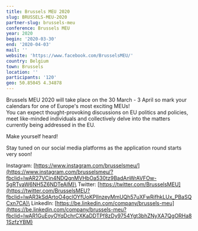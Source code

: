 ```yaml
---
title: Brussels MEU 2020
slug: BRUSSELS-MEU-2020
partner-slug: brussels-meu
conference: Brussels MEU
year: 2020
begin: '2020-03-30'
end: '2020-04-03'
mail: ''
website: 'https://www.facebook.com/BrusselsMEU/'
country: Belgium
town: Brussels
location: ''
participants: '120'
geo: 50.85045 4.34878
---
```

Brussels MEU 2020 will take place on the 30 March - 3 April so mark your calendars for one of Europe's most exciting MEUs!\
You can expect thought-provoking discussions on EU politics and policies, meet like-minded individuals and collectively delve into the matters currently being addressed in the EU.

Make yourself heard!

Stay tuned on our social media platforms as the application round starts very soon!

Instagram: [https://www.instagram.com/brusselsmeu/](https://www.instagram.com/brusselsmeu/?fbclid=IwAR27VCin4NDQgnMVHbOa530tz9BadAnWrAVFOw-5gRTyaW6NH5Z6NDTeAlM)\
Twitter: [https://twitter.com/BrusselsMEU](https://twitter.com/BrusselsMEU?fbclid=IwAR3kSdArtoO4gclOYfUoKPIlnzeyMmUQh57uXFwRifhkLUx_PBaSQCxn7CA)\
LinkedIn: [https://be.linkedin.com/company/brussels-meu](https://be.linkedin.com/company/brussels-meu?fbclid=IwAR1GuEoyOYqDchrCXKaDDTPf8zDy9754Ygt3bhZNyXA7QgORHa81SzfzYBM)
